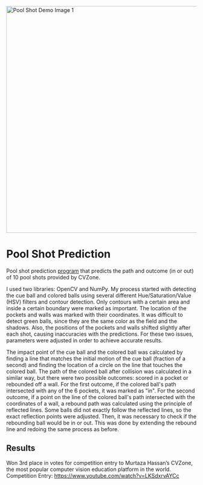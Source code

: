 <p align="left">
<img width="600" alt="Pool Shot Demo Image 1" src="https://github.com/user-attachments/assets/2536375b-bea3-4a21-be91-11296d3f771d">
</p>

# Pool Shot Prediction

Pool shot prediction <a href="https://www.youtube.com/watch?v=LKSdxrvAYCc">program</a> that predicts the path and outcome (in or out) of 10 pool shots provided by CVZone. 

I used two libraries: OpenCV and NumPy. My process started with detecting the cue ball and colored balls using several different Hue/Saturation/Value (HSV) filters and contour detection. Only contours with a certain area and inside a certain boundary were marked as important. The location of the pockets and walls was marked with their coordinates. It was difficult to detect green balls, since they are the same color as the field and the shadows. Also, the positions of the pockets and walls shifted slightly after each shot, causing inaccuracies with the predictions. For these two issues, parameters were adjusted in order to achieve accurate results.

The impact point of the cue ball and the colored ball was calculated by finding a line that matches the initial motion of the cue ball (fraction of a second) and finding the location of a circle on the line that touches the colored ball. The path of the colored ball after collision was calculated in a similar way, but there were two possible outcomes: scored in a pocket or rebounded off a wall. For the first outcome, if the colored ball's path intersected with any of the 6 pockets, it was marked as "in". For the second outcome, if a point on the line of the colored ball's path intersected with the coordinates of a wall, a rebound path was calculated using the principle of reflected lines. Some balls did not exactly follow the reflected lines, so the exact reflection points were adjusted. Then, it was necessary to check if the rebounding ball would be in or out. This was done by extending the rebound line and redoing the same process as before.

## Results
Won 3rd place in votes for competition entry to Murtaza Hassan’s CVZone, the most popular computer vision education platform in the world.
Competition Entry: https://www.youtube.com/watch?v=LKSdxrvAYCc
